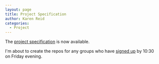 ```yaml
---
layout: page
title: Project Specification
author: Karen Reid
categories:
  - Project
---
```


The [project specification](/assignments/project.html) is now available.  

I'm about to create the repos for any groups who have [signed up](https://docs.google.com/forms/d/1wGkQ7oDaymKJuo4LFUlAZSn5kT9_DjLK1gmsS2op56A/edit) by 10:30 on Friday evening.
